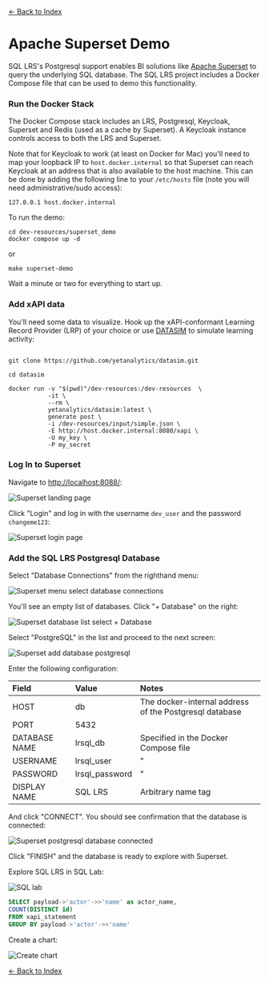 [<- Back to Index](index.md)

# Apache Superset Demo

SQL LRS's Postgresql support enables BI solutions like [Apache Superset](https://superset.apache.org/) to query the underlying SQL database. The SQL LRS project includes a Docker Compose file that can be used to demo this functionality.

### Run the Docker Stack

The Docker Compose stack includes an LRS, Postgresql, Keycloak, Superset and Redis (used as a cache by Superset). A Keycloak instance controls access to both the LRS and Superset.

Note that for Keycloak to work (at least on Docker for Mac) you'll need to map your loopback IP to `host.docker.internal` so that Superset can reach Keycloak at an address that is also available to the host machine. This can be done by adding the following line to your `/etc/hosts` file (note you will need administrative/sudo access):

    127.0.0.1 host.docker.internal

To run the demo:

    cd dev-resources/superset_demo
    docker compose up -d

or

    make superset-demo

Wait a minute or two for everything to start up.

### Add xAPI data

You'll need some data to visualize. Hook up the xAPI-conformant Learning Record Provider (LRP) of your choice or use [DATASIM](https://github.com/yetanalytics/datasim) to simulate learning activity:

``` shell

git clone https://github.com/yetanalytics/datasim.git

cd datasim

docker run -v "$(pwd)"/dev-resources:/dev-resources  \
           -it \
           --rm \
           yetanalytics/datasim:latest \
           generate post \
           -i /dev-resources/input/simple.json \
           -E http://host.docker.internal:8080/xapi \
           -U my_key \
           -P my_secret
```

### Log In to Superset

Navigate to [http://localhost:8088/](http://localhost:8088/):

![Superset landing page](images/superset/0_landing.png)

Click "Login" and log in with the username `dev_user` and the password `changeme123`:

![Superset login page](images/superset/1_login.png)

### Add the SQL LRS Postgresql Database

Select "Database Connections" from the righthand menu:

![Superset menu select database connections](images/superset/2_db_select.png)

You'll see an empty list of databases. Click "+ Database" on the right:

![Superset database list select + Database](images/superset/3_db_conns.png)

Select "PostgreSQL" in the list and proceed to the next screen:

![Superset add database postgresql](images/superset/4_pg_connect.png)

Enter the following configuration:

| Field         | Value          | Notes                                                  |
|:--------------|:---------------|:-------------------------------------------------------|
| HOST          | db             | The docker-internal address of the Postgresql database |
| PORT          | 5432           |                                                        |
| DATABASE NAME | lrsql_db       | Specified in the Docker Compose file                   |
| USERNAME      | lrsql_user     | "                                                      |
| PASSWORD      | lrsql_password | "                                                      |
| DISPLAY NAME  | SQL LRS        | Arbitrary name tag                                     |

And click "CONNECT". You should see confirmation that the database is connected:

![Superset postgresql database connected](images/superset/5_pg_connected.png)

Click "FINISH" and the database is ready to explore with Superset.

Explore SQL LRS in SQL Lab:

![SQL lab](images/superset/6_sql_explorer.png)

``` sql
SELECT payload->'actor'->>'name' as actor_name,
COUNT(DISTINCT id)
FROM xapi_statement
GROUP BY payload->'actor'->>'name'
```

Create a chart:

![Create chart](images/superset/7_create_chart.png)

[<- Back to Index](index.md)
